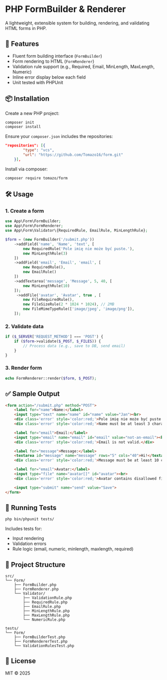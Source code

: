 # PHP FormBuilder & Renderer

A lightweight, extensible system for building, rendering, and validating HTML forms in PHP.

## 🚀 Features

- Fluent form building interface (`FormBuilder`)
- Form rendering to HTML (`FormRenderer`)
- Validation rule support (e.g., Required, Email, MinLength, MaxLength, Numeric)
- Inline error display below each field
- Unit tested with PHPUnit

## 📦 Installation

Create a new PHP project:

```bash
composer init
composer install
```

Ensure your `composer.json` includes the repositories:

```json
"repositories": [{
        "type": "vcs",
        "url": "https://github.com/Tomazo16/form.git"
    }],
```

Install via composer:

```bash
composer require tomazo/form
```

## 🛠️ Usage

### 1. Create a form

```php
use App\Form\FormBuilder;
use App\Form\FormRenderer;
use App\Form\Validator\{RequiredRule, EmailRule, MinLengthRule};

$form = (new FormBuilder('/submit.php'))
    ->addField('name', 'Name', 'text', [
        new RequiredRule('Pole imię nie może być puste.'),
        new MinLengthRule(3)
    ])
    ->addField('email', 'Email', 'email', [
        new RequiredRule(),
        new EmailRule()
    ])
    ->addTextarea('message', 'Message', 5, 40, [
        new MinLengthRule(10)
    ]);
     ->addFile('avatar', 'Avatar', true , [
        new FileRequiredRule(),
        new FileSizeRule(2 * 1024 * 1024), // 2MB
        new FileMimeTypeRule(['image/jpeg', 'image/png']),
    ]);
```

### 2. Validate data

```php
if ($_SERVER['REQUEST_METHOD'] === 'POST') {
    if ($form->validate($_POST, $_FILES)) {
        // Process data (e.g., save to DB, send email)
    }
}
```

### 3. Render form

```php
echo FormRenderer::render($form, $_POST);
```

## ✅ Sample Output

```html
<form action="/submit.php" method="POST">
    <label for="name">Name:</label>
    <input type="text" name="name" id="name" value="Jan"><br>
    <div class='error' style='color:red;'>Pole imię nie może być puste.</div>
    <div class='error' style='color:red;'>Name must be at least 3 characters.</div>

    <label for="email">Email:</label>
    <input type="email" name="email" id="email" value="not-an-email"><br>
    <div class='error' style='color:red;'>Email is not valid.</div>

    <label for="message">Message:</label>
    <textarea id="message" name="message" rows="5" cols="40">Hi!</textarea><br>
    <div class='error' style='color:red;'>Message must be at least 10 characters.</div>

    <label for="email">Avatar:</label>
    <input type="file" name="avatar[]" id="avatar"><br>
    <div class='error' style='color:red;'>Avatar contains disallowed file type.</div>

    <input type="submit" name="send" value="Save">
</form>
```

## 🧪 Running Tests

```bash
php bin/phpunit tests/
```

Includes tests for:

- Input rendering
- Validation errors
- Rule logic (email, numeric, minlength, maxlength, required)

## 📁 Project Structure

```
src/
└── Form/
    ├── FormBuilder.php
    ├── FormRenderer.php
    └── Validator/
        ├── ValidationRule.php
        ├── RequiredRule.php
        ├── EmailRule.php
        ├── MinLengthRule.php
        ├── MaxLengthRule.php
        └── NumericRule.php

tests/
└── Form/
    ├── FormBuilderTest.php
    ├── FormRendererTest.php
    └── ValidationRulesTest.php
```

## 📃 License

MIT © 2025